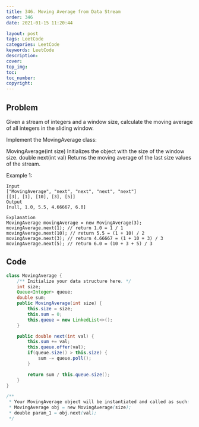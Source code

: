 ```yaml
---
title: 346. Moving Average from Data Stream
order: 346
date: 2021-01-15 11:20:44

layout: post
tags: LeetCode
categories: LeetCode
keywords: LeetCode
description:
cover:
top_img:
toc:
toc_number:
copyright:
---
```


## Problem

Given a stream of integers and a window size, calculate the moving average of all integers in the sliding window.

Implement the MovingAverage class:

MovingAverage(int size) Initializes the object with the size of the window size.
double next(int val) Returns the moving average of the last size values of the stream.

Example 1:

```
Input
["MovingAverage", "next", "next", "next", "next"]
[[3], [1], [10], [3], [5]]
Output
[null, 1.0, 5.5, 4.66667, 6.0]

Explanation
MovingAverage movingAverage = new MovingAverage(3);
movingAverage.next(1); // return 1.0 = 1 / 1
movingAverage.next(10); // return 5.5 = (1 + 10) / 2
movingAverage.next(3); // return 4.66667 = (1 + 10 + 3) / 3
movingAverage.next(5); // return 6.0 = (10 + 3 + 5) / 3
```

## Code

```java
class MovingAverage {
    /** Initialize your data structure here. */
    int size;
    Queue<Integer> queue;
    double sum;
    public MovingAverage(int size) {
        this.size = size;
        this.sum = 0;
        this.queue = new LinkedList<>();
    }

    public double next(int val) {
        this.sum += val;
        this.queue.offer(val);
        if(queue.size() > this.size) {
            sum -= queue.poll();
        }

        return sum / this.queue.size();
    }
}

/**
 * Your MovingAverage object will be instantiated and called as such:
 * MovingAverage obj = new MovingAverage(size);
 * double param_1 = obj.next(val);
 */
```
